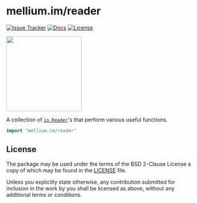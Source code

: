 # mellium.im/reader

[![Issue Tracker][badge]](https://mellium.im/issue)
[![Docs](https://pkg.go.dev/badge/mellium.im/reader)](https://pkg.go.dev/mellium.im/reader)
[![License](https://img.shields.io/badge/license-FreeBSD-blue.svg)](https://opensource.org/licenses/BSD-2-Clause)

<a href="https://opencollective.com/mellium" alt="Donate on Open Collective"><img src="https://opencollective.com/mellium/donate/button@2x.png?color=blue" width="200"/></a>

A collection of [`io.Reader`][ioreader]'s that perform various useful functions.

```go
import "mellium.im/reader"
```


## License

The package may be used under the terms of the BSD 2-Clause License a copy of
which may be found in the [LICENSE][LICENSE] file.

Unless you explicitly state otherwise, any contribution submitted for inclusion
in the work by you shall be licensed as above, without any additional terms or
conditions.


[badge]: https://img.shields.io/badge/style-mellium%2fxmpp-green.svg?longCache=true&style=popout-square&label=issues
[ioreader]: https://godoc.org/io#Reader
[LICENSE]: https://codeberg.org/mellium/xmpp/src/branch/main/LICENSE
